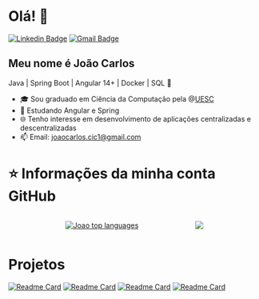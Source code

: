 <h1>Olá! 👋</h1>

[![Linkedin Badge](https://img.shields.io/badge/-LinkedIn-6633cc?style=flat-square&logo=Linkedin&logoColor=white&link=https://www.linkedin.com/in/joaocarlosjr/)](https://www.linkedin.com/in/joaocarlosjr/)
[![Gmail Badge](https://img.shields.io/badge/-joaocarlos.cic1@gmail.com-6633cc?style=flat-square&logo=Gmail&logoColor=white&link=mailto:joaocarlos.cic1@gmail.com)](mailto:joaocarlos.cic1@gmail.com)

## Meu nome é João Carlos
Java | Spring Boot | Angular 14+ | Docker | SQL 🚀
- 🎓 Sou graduado em Ciência da Computação pela @[UESC](http://www.uesc.br/)
- 🌱 Estudando Angular e Spring
- 🌐 Tenho interesse em desenvolvimento de aplicações centralizadas e descentralizadas
- 📫 Email: joaocarlos.cic1@gmail.com

# ⭐ Informações da minha conta GitHub
<div style="display: flex;align-items: center; justify-content: space-evenly" >

[![Joao top languages](https://github-readme-stats.vercel.app/api/top-langs/?username=joaocarlosjunior&theme=blue-white)](https://github.com/anuraghazra/github-readme-stats)

<a href=""> <img align="center" src="https://github-readme-stats-sigma-five.vercel.app/api?username=joaocarlosjunior&show_icons=true&theme=radical"/> </a>

 </div>

 # Projetos

[![Readme Card](https://github-readme-stats.vercel.app/api/pin/?username=joaocarlosjunior&repo=rmi-quatro-em-linha)](https://github.com/joaocarlosjunior/rmi-quatro-em-linha)
[![Readme Card](https://github-readme-stats.vercel.app/api/pin/?username=joaocarlosjunior&repo=spring-security-jwt)](https://github.com/joaocarlosjunior/spring-security-jwt)
[![Readme Card](https://github-readme-stats.vercel.app/api/pin/?username=joaocarlosjunior&repo=agenda-contatos)](https://github.com/joaocarlosjunior/agenda-contatos)
[![Readme Card](https://github-readme-stats.vercel.app/api/pin/?username=joaocarlosjunior&repo=user-registration-api)](https://github.com/joaocarlosjunior/user-registration-api)
